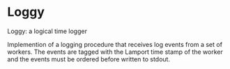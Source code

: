# Loggy
Loggy: a logical time logger

Implemention of a logging procedure that receives log events from a set of workers.
The events are tagged with the Lamport time stamp of the worker and the events must be ordered before written to stdout.
